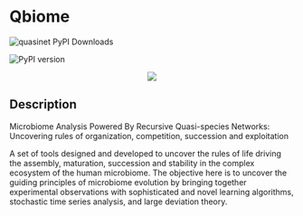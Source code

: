 # Qbiome

![quasinet PyPI Downloads](https://img.shields.io/pypi/dm/qbiome.svg)

![PyPI version](https://badge.fury.io/py/qbiome.svg)



<p align="center">
    <img src="http://zed.uchicago.edu/logo/logozed1.png">
</p>


## Description

Microbiome Analysis Powered By Recursive Quasi-species Networks: Uncovering rules of organization, competition, succession and exploitation


A set of tools designed and developed to  uncover  the rules of life driving the assembly, maturation, succession and stability in the complex ecosystem of the human microbiome. The objective here is to uncover  the guiding principles of  microbiome evolution by bringing together experimental observations with sophisticated and novel  learning algorithms, stochastic time series analysis, and  large deviation theory.

